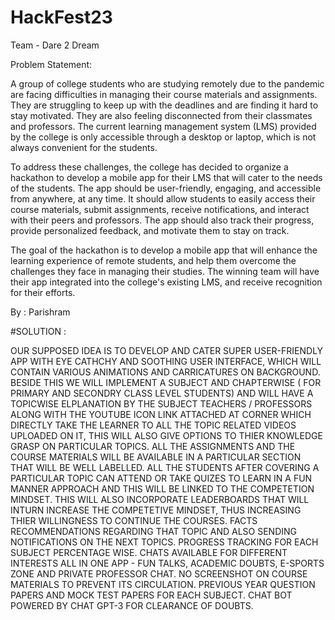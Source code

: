 # HackFest23

Team - Dare 2 Dream

Problem Statement:

A group of college students who are studying remotely due to the pandemic are facing difficulties in managing their course materials and assignments. They are struggling
to keep up with the deadlines and are finding it hard to stay motivated. They are also feeling disconnected from their classmates and professors. The current learning
management system (LMS) provided by the college is only accessible through a desktop or laptop, which is not always convenient for the students.

To address these challenges, the college has decided to organize a hackathon to develop a mobile app for their LMS that will cater to the needs of the students. The app 
should be user-friendly, engaging, and accessible from anywhere, at any time. It should allow students to easily access their course materials, submit assignments,
receive notifications, and interact with their peers and professors. The app should also track their progress, provide personalized feedback, and motivate them to stay
on track.

The goal of the hackathon is to develop a mobile app that will enhance the learning experience of remote students, and help them overcome the challenges they face in
managing their studies. The winning team will have their app integrated into the college's existing LMS, and receive recognition for their efforts.

By : Parishram 



#SOLUTION :

OUR SUPPOSED IDEA IS TO DEVELOP AND CATER SUPER USER-FRIENDLY APP WITH EYE CATHCHY AND SOOTHING USER INTERFACE, WHICH WILL CONTAIN 
VARIOUS ANIMATIONS AND CARRICATURES ON BACKGROUND. 
BESIDE THIS WE WILL IMPLEMENT A SUBJECT AND CHAPTERWISE ( FOR PRIMARY AND SECONDRY CLASS LEVEL STUDENTS) AND WILL HAVE A TOPICWISE 
ELPLANATION BY THE SUBJECT TEACHERS / PROFESSORS ALONG WITH THE YOUTUBE ICON LINK ATTACHED AT CORNER WHICH DIRECTLY TAKE THE LEARNER 
TO ALL THE TOPIC RELATED VIDEOS UPLOADED ON IT, THIS WILL ALSO GIVE OPTIONS TO THIER KNOWLEDGE GRASP ON PARTICULAR TOPICS. 
ALL THE ASSIGNMENTS AND THE COURSE MATERIALS WILL BE AVAILABLE IN A PARTICULAR SECTION THAT WILL BE WELL LABELLED.
ALL THE STUDENTS AFTER COVERING A PARTICULAR TOPIC CAN ATTEND OR TAKE QUIZES TO LEARN IN A FUN MANNER APPROACH AND THIS WILL BE LINKED TO THE COMPETETION MINDSET.
THIS WILL ALSO INCORPORATE LEADERBOARDS THAT WILL INTURN INCREASE THE COMPETETIVE MINDSET, THUS INCREASING THIER WILLINGNESS TO CONTINUE THE COURSES.
FACTS RECOMMENDATIONS REGARDING THAT TOPIC AND ALSO SENDING NOTIFICATIONS ON THE NEXT TOPICS.
PROGRESS TRACKING FOR EACH SUBJECT PERCENTAGE WISE.
CHATS AVAILABLE FOR DIFFERENT INTERESTS ALL IN ONE APP - FUN TALKS, ACADEMIC DOUBTS, E-SPORTS ZONE AND PRIVATE PROFESSOR CHAT.
NO SCREENSHOT ON COURSE MATERIALS TO PREVENT ITS CIRCULATION.
PREVIOUS YEAR QUESTION PAPERS AND MOCK TEST PAPERS FOR EACH SUBJECT.
CHAT BOT POWERED BY CHAT GPT-3 FOR CLEARANCE OF DOUBTS.


